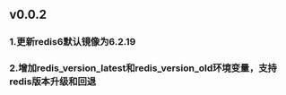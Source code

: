## v0.0.2

### 1.更新redis6默认镜像为6.2.19
### 2.增加redis_version_latest和redis_version_old环境变量，支持redis版本升级和回退